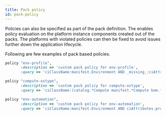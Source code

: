 ```yaml
---
title: Pack policy
id: pack-policy
---
```


Policies can also be specified as part of the pack definition. The enables policy evaluation on the platform instance components
created out of the packs. The platforms with violated policies can then be fixed to avoid issues further down the application lifecycle.

Following are few examples of pack based policies.

~~~ruby
policy "env-profile",
       :description => 'custom pack policy for env-profile',
       :query => 'ciClassName:manifest.Environment AND _missing_:ciAttributes.profile'

policy "compute-ostype",
       :description => 'custom pack policy for compute-ostype',
       :query => 'ciClassName:(catalog.*Compute manifest.*Compute bom.*Compute) AND NOT ciAttributes.ostype:("centos-6.5" OR "centos-6.6" OR "redhat-6.5" OR "redhat-6.6" OR "default-cloud")'

policy "env-automation",
       :description => 'custom pack policy for env-automation',
       :query => 'ciClassName:manifest.Environment AND ciAttributes.profile:(PROD EBF STAGING) AND NOT (ciAttributes.autorepair:true AND ciAttributes.autoreplace:true)'
~~~ 
 